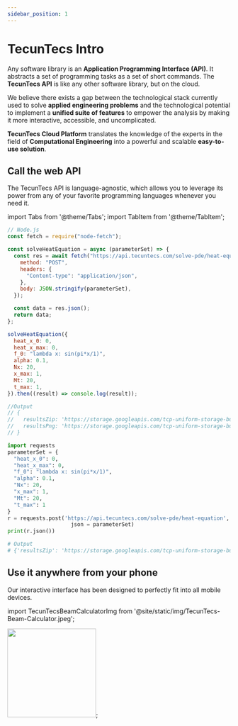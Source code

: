 ```yaml
---
sidebar_position: 1
---
```


# TecunTecs Intro

Any software library is an **Application Programming Interface (API)**. It abstracts a set of programming tasks as a set of short commands. 
The **TecunTecs API** is like any other software library, but on the cloud.

We believe there exists a gap between the technological stack currently used to
solve **applied engineering problems** and the technological potential 
to implement a **unified suite of features** to empower the analysis by making it 
more interactive, accessible, and uncomplicated. 


**TecunTecs Cloud Platform** translates the knowledge of the experts in the 
field of **Computational Engineering** into a
powerful and scalable **easy-to-use solution**.

## Call the web API

The TecunTecs API is language-agnostic, which allows you to leverage its power
from any of your favorite programming languages whenever you need it.

import Tabs from '@theme/Tabs';
import TabItem from '@theme/TabItem';

<Tabs>
<TabItem value="js" label="JavaScript">

```js
// Node.js
const fetch = require("node-fetch");

const solveHeatEquation = async (parameterSet) => {
  const res = await fetch("https://api.tecuntecs.com/solve-pde/heat-equation", {
    method: "POST",
    headers: {
      "Content-type": "application/json",
    },
    body: JSON.stringify(parameterSet),
  });

  const data = res.json();
  return data;
};

solveHeatEquation({
  heat_x_0: 0,
  heat_x_max: 0,
  f_0: "lambda x: sin(pi*x/1)",
  alpha: 0.1,
  Nx: 20,
  x_max: 1,
  Mt: 20,
  t_max: 1,
}).then((result) => console.log(result));

//Output
// {
//   resultsZip: 'https://storage.googleapis.com/tcp-uniform-storage-bucket/zip/heat_equation.zip',
//   resultsPng: 'https://storage.googleapis.com/tcp-uniform-storage-bucket/zip/heat_equation.png'
// }

```

</TabItem>
<TabItem value="py" label="Python">

```py
import requests
parameterSet = {
  "heat_x_0": 0,
  "heat_x_max": 0,
  "f_0": "lambda x: sin(pi*x/1)",
  "alpha": 0.1,
  "Nx": 20,
  "x_max": 1,
  "Mt": 20,
  "t_max": 1
}
r = requests.post('https://api.tecuntecs.com/solve-pde/heat-equation', 
                    json = parameterSet)
print(r.json())

# Output
# {'resultsZip': 'https://storage.googleapis.com/tcp-uniform-storage-bucket/zip/heat_equation.zip', 'resultsPng': 'https://storage.googleapis.com/tcp-uniform-storage-bucket/zip/heat_equation.png'}
```

</TabItem>
</Tabs>



## Use it anywhere from your phone

Our interactive interface has been designed to perfectly fit into all mobile 
devices.

import TecunTecsBeamCalculatorImg from '@site/static/img/TecunTecs-Beam-Calculator.jpeg';

<img src={TecunTecsBeamCalculatorImg} width="200" class="center"/>;
